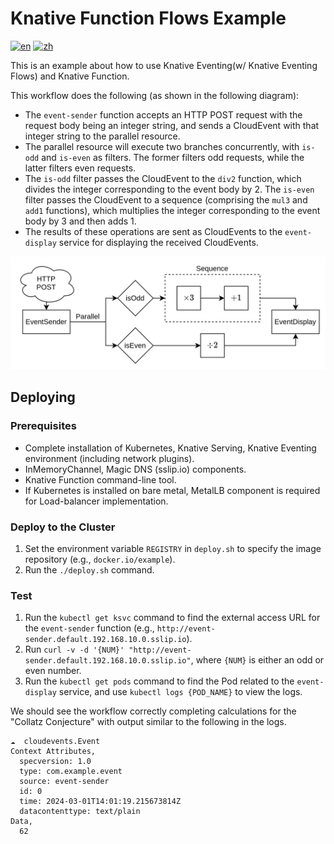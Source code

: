 # Knative Function Flows Example

[![en](https://img.shields.io/badge/lang-en-blue.svg)](./README.md)
[![zh](https://img.shields.io/badge/lang-zh--cn-red.svg)](./README.zh-cn.md)

This is an example about how to use Knative Eventing(w/ Knative Eventing Flows) and Knative Function.

This workflow does the following (as shown in the following diagram):
* The `event-sender` function accepts an HTTP POST request with the request body being an integer string, and sends a CloudEvent with that integer string to the parallel resource.
* The parallel resource will execute two branches concurrently, with `is-odd` and `is-even` as filters. The former filters odd requests, while the latter filters even requests.
* The `is-odd` filter passes the CloudEvent to the `div2` function, which divides the integer corresponding to the event body by 2. The `is-even` filter passes the CloudEvent to a sequence (comprising the `mul3` and `add1` functions), which multiplies the integer corresponding to the event body by 3 and then adds 1.
* The results of these operations are sent as CloudEvents to the `event-display` service for displaying the received CloudEvents.

<p align="center">
  <img src="flows.svg" />
<p>

## Deploying

### Prerequisites

* Complete installation of Kubernetes, Knative Serving, Knative Eventing environment (including network plugins).
* InMemoryChannel, Magic DNS (sslip.io) components.
* Knative Function command-line tool.
* If Kubernetes is installed on bare metal, MetalLB component is required for Load-balancer implementation.

### Deploy to the Cluster

1. Set the environment variable `REGISTRY` in `deploy.sh` to specify the image repository (e.g., `docker.io/example`).
2. Run the `./deploy.sh` command.

### Test

1. Run the `kubectl get ksvc` command to find the external access URL for the `event-sender` function (e.g., `http://event-sender.default.192.168.10.0.sslip.io`).
2. Run `curl -v -d '{NUM}' "http://event-sender.default.192.168.10.0.sslip.io"`, where `{NUM}` is either an odd or even number.
3. Run the `kubectl get pods` command to find the Pod related to the `event-display` service, and use `kubectl logs {POD_NAME}` to view the logs.

We should see the workflow correctly completing calculations for the "Collatz Conjecture" with output similar to the following in the logs.

```plain
☁️  cloudevents.Event
Context Attributes,
  specversion: 1.0
  type: com.example.event
  source: event-sender
  id: 0
  time: 2024-03-01T14:01:19.215673814Z
  datacontenttype: text/plain
Data,
  62
```
